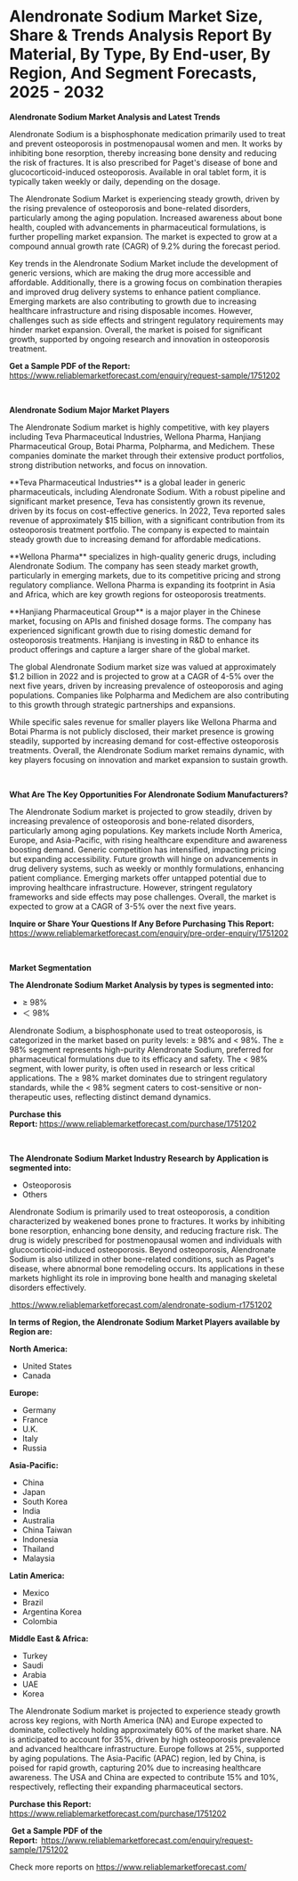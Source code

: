 <p><h1>Alendronate Sodium Market Size, Share & Trends Analysis Report By Material, By Type, By End-user, By Region, And Segment Forecasts, 2025 - 2032</h1></p><p><strong>Alendronate Sodium Market Analysis and Latest Trends</strong></p>
<p><p>Alendronate Sodium is a bisphosphonate medication primarily used to treat and prevent osteoporosis in postmenopausal women and men. It works by inhibiting bone resorption, thereby increasing bone density and reducing the risk of fractures. It is also prescribed for Paget's disease of bone and glucocorticoid-induced osteoporosis. Available in oral tablet form, it is typically taken weekly or daily, depending on the dosage.</p><p>The Alendronate Sodium Market is experiencing steady growth, driven by the rising prevalence of osteoporosis and bone-related disorders, particularly among the aging population. Increased awareness about bone health, coupled with advancements in pharmaceutical formulations, is further propelling market expansion. The market is expected to grow at a compound annual growth rate (CAGR) of 9.2% during the forecast period.</p><p>Key trends in the Alendronate Sodium Market include the development of generic versions, which are making the drug more accessible and affordable. Additionally, there is a growing focus on combination therapies and improved drug delivery systems to enhance patient compliance. Emerging markets are also contributing to growth due to increasing healthcare infrastructure and rising disposable incomes. However, challenges such as side effects and stringent regulatory requirements may hinder market expansion. Overall, the market is poised for significant growth, supported by ongoing research and innovation in osteoporosis treatment.</p></p>
<p><strong>Get a Sample PDF of the Report:&nbsp;</strong> <a href="https://www.reliablemarketforecast.com/enquiry/request-sample/1751202?utm_campaign=2245&utm_medium=2&utm_source=Github&utm_content=ia&utm_term=26012025&utm_id=alendronate-sodium">https://www.reliablemarketforecast.com/enquiry/request-sample/1751202</a></p>
<p>&nbsp;</p>
<p><strong>Alendronate Sodium Major Market Players</strong></p>
<p><p>The Alendronate Sodium market is highly competitive, with key players including Teva Pharmaceutical Industries, Wellona Pharma, Hanjiang Pharmaceutical Group, Botai Pharma, Polpharma, and Medichem. These companies dominate the market through their extensive product portfolios, strong distribution networks, and focus on innovation.</p><p>**Teva Pharmaceutical Industries** is a global leader in generic pharmaceuticals, including Alendronate Sodium. With a robust pipeline and significant market presence, Teva has consistently grown its revenue, driven by its focus on cost-effective generics. In 2022, Teva reported sales revenue of approximately $15 billion, with a significant contribution from its osteoporosis treatment portfolio. The company is expected to maintain steady growth due to increasing demand for affordable medications.</p><p>**Wellona Pharma** specializes in high-quality generic drugs, including Alendronate Sodium. The company has seen steady market growth, particularly in emerging markets, due to its competitive pricing and strong regulatory compliance. Wellona Pharma is expanding its footprint in Asia and Africa, which are key growth regions for osteoporosis treatments.</p><p>**Hanjiang Pharmaceutical Group** is a major player in the Chinese market, focusing on APIs and finished dosage forms. The company has experienced significant growth due to rising domestic demand for osteoporosis treatments. Hanjiang is investing in R&D to enhance its product offerings and capture a larger share of the global market.</p><p>The global Alendronate Sodium market size was valued at approximately $1.2 billion in 2022 and is projected to grow at a CAGR of 4-5% over the next five years, driven by increasing prevalence of osteoporosis and aging populations. Companies like Polpharma and Medichem are also contributing to this growth through strategic partnerships and expansions.</p><p>While specific sales revenue for smaller players like Wellona Pharma and Botai Pharma is not publicly disclosed, their market presence is growing steadily, supported by increasing demand for cost-effective osteoporosis treatments. Overall, the Alendronate Sodium market remains dynamic, with key players focusing on innovation and market expansion to sustain growth.</p></p>
<p>&nbsp;</p>
<p><strong>What Are The Key Opportunities For Alendronate Sodium Manufacturers?</strong></p>
<p><p>The Alendronate Sodium market is projected to grow steadily, driven by increasing prevalence of osteoporosis and bone-related disorders, particularly among aging populations. Key markets include North America, Europe, and Asia-Pacific, with rising healthcare expenditure and awareness boosting demand. Generic competition has intensified, impacting pricing but expanding accessibility. Future growth will hinge on advancements in drug delivery systems, such as weekly or monthly formulations, enhancing patient compliance. Emerging markets offer untapped potential due to improving healthcare infrastructure. However, stringent regulatory frameworks and side effects may pose challenges. Overall, the market is expected to grow at a CAGR of 3-5% over the next five years.</p></p>
<p><strong>Inquire or Share Your Questions If Any Before Purchasing This Report:</strong> <a href="https://www.reliablemarketforecast.com/enquiry/pre-order-enquiry/1751202?utm_campaign=2245&utm_medium=2&utm_source=Github&utm_content=ia&utm_term=26012025&utm_id=alendronate-sodium">https://www.reliablemarketforecast.com/enquiry/pre-order-enquiry/1751202</a></p>
<p>&nbsp;</p>
<p><strong>Market Segmentation</strong></p>
<p><strong>The Alendronate Sodium Market Analysis by types is segmented into:</strong></p>
<p><ul><li>≥ 98%</li><li>＜ 98%</li></ul></p>
<p><p>Alendronate Sodium, a bisphosphonate used to treat osteoporosis, is categorized in the market based on purity levels: ≥ 98% and < 98%. The ≥ 98% segment represents high-purity Alendronate Sodium, preferred for pharmaceutical formulations due to its efficacy and safety. The < 98% segment, with lower purity, is often used in research or less critical applications. The ≥ 98% market dominates due to stringent regulatory standards, while the < 98% segment caters to cost-sensitive or non-therapeutic uses, reflecting distinct demand dynamics.</p></p>
<p><strong>Purchase this Report:&nbsp;</strong><a href="https://www.reliablemarketforecast.com/purchase/1751202?utm_campaign=2245&utm_medium=2&utm_source=Github&utm_content=ia&utm_term=26012025&utm_id=alendronate-sodium">https://www.reliablemarketforecast.com/purchase/1751202</a></p>
<p>&nbsp;</p>
<p><strong>The Alendronate Sodium Market Industry Research by Application is segmented into:</strong></p>
<p><ul><li>Osteoporosis</li><li>Others</li></ul></p>
<p><p>Alendronate Sodium is primarily used to treat osteoporosis, a condition characterized by weakened bones prone to fractures. It works by inhibiting bone resorption, enhancing bone density, and reducing fracture risk. The drug is widely prescribed for postmenopausal women and individuals with glucocorticoid-induced osteoporosis. Beyond osteoporosis, Alendronate Sodium is also utilized in other bone-related conditions, such as Paget's disease, where abnormal bone remodeling occurs. Its applications in these markets highlight its role in improving bone health and managing skeletal disorders effectively.</p></p>
<p><a href="https://www.reliablemarketforecast.com/alendronate-sodium-r1751202?utm_campaign=2245&utm_medium=2&utm_source=Github&utm_content=ia&utm_term=26012025&utm_id=alendronate-sodium">&nbsp;https://www.reliablemarketforecast.com/alendronate-sodium-r1751202</a></p>
<p><strong>In terms of Region, the Alendronate Sodium Market Players available by Region are:</strong></p>
<p>
    <p> <strong> North America: </strong>
        <ul>
            <li>United States</li>
            <li>Canada</li>
        </ul>
        </p> 
    <p> <strong> Europe: </strong>
        <ul>
            <li>Germany</li>
            <li>France</li>
            <li>U.K.</li>
            <li>Italy</li>
            <li>Russia</li>
        </ul>
        </p> 
    <p> <strong> Asia-Pacific: </strong>
        <ul>
            <li>China</li>
            <li>Japan</li>
            <li>South Korea</li>
            <li>India</li>
            <li>Australia</li>
            <li>China Taiwan</li>
            <li>Indonesia</li>
            <li>Thailand</li>
            <li>Malaysia</li>
        </ul>
        </p> 
    <p> <strong> Latin America: </strong>
        <ul>
            <li>Mexico</li>
            <li>Brazil</li>
            <li>Argentina Korea</li>
            <li>Colombia</li>
        </ul>
        </p> 
    <p> <strong> Middle East & Africa: </strong>
        <ul>
            <li>Turkey</li>
            <li>Saudi</li>
            <li>Arabia</li>
            <li>UAE</li>
            <li>Korea</li>
        </ul>
    </p>
    </p>
<p><p>The Alendronate Sodium market is projected to experience steady growth across key regions, with North America (NA) and Europe expected to dominate, collectively holding approximately 60% of the market share. NA is anticipated to account for 35%, driven by high osteoporosis prevalence and advanced healthcare infrastructure. Europe follows at 25%, supported by aging populations. The Asia-Pacific (APAC) region, led by China, is poised for rapid growth, capturing 20% due to increasing healthcare awareness. The USA and China are expected to contribute 15% and 10%, respectively, reflecting their expanding pharmaceutical sectors.</p></p>
<p><strong>Purchase this Report: </strong><a href="https://www.reliablemarketforecast.com/purchase/1751202?utm_campaign=2245&utm_medium=2&utm_source=Github&utm_content=ia&utm_term=26012025&utm_id=alendronate-sodium">https://www.reliablemarketforecast.com/purchase/1751202</a></p>
<p>&nbsp;<strong>Get a Sample PDF of the Report:&nbsp;&nbsp;</strong><a href="https://www.reliablemarketforecast.com/enquiry/request-sample/1751202?utm_campaign=2245&utm_medium=2&utm_source=Github&utm_content=ia&utm_term=26012025&utm_id=alendronate-sodium">https://www.reliablemarketforecast.com/enquiry/request-sample/1751202</a></p>
<p><strong></strong></p>
<p>Check more reports on <a href="https://www.reliablemarketforecast.com/?utm_campaign=2245&utm_medium=2&utm_source=Github&utm_content=ia&utm_term=26012025&utm_id=alendronate-sodium">https://www.reliablemarketforecast.com/</a></p>